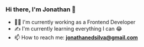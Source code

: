 ### Hi there, I'm Jonathan 👋

- 👨‍💻 I'm currently working as a Frontend Developer
- ✍️ I'm currently learning everything I can 😂
- 📫 How to reach me: **jonathanedsilva@gmail.com**
